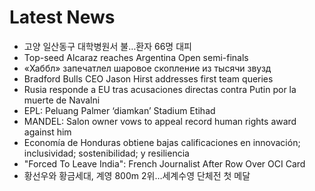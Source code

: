 # Latest News
-  고양 일산동구 대학병원서 불…환자 66명 대피
-  Top-seed Alcaraz reaches Argentina Open semi-finals
-  «Хаббл» запечатлел шаровое скопление из тысячи звузд
-  Bradford Bulls CEO Jason Hirst addresses first team queries
-  Rusia responde a EU tras acusaciones directas contra Putin por la muerte de Navalni
-  EPL: Peluang Palmer ‘diamkan’ Stadium Etihad
-  MANDEL: Salon owner vows to appeal record human rights award against him
-  Economía de Honduras obtiene bajas calificaciones en innovación; inclusividad; sostenibilidad; y resiliencia
-  "Forced To Leave India": French Journalist After Row Over OCI Card
-  황선우와 황금세대, 계영 800m 2위…세계수영 단체전 첫 메달
